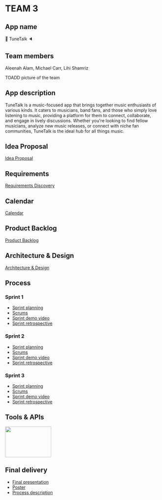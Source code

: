 # TEAM 3

## App name

🎵 TuneTalk 🔈

## Team members

Aleenah Alam, Michael Carr, Lihi Shamriz

TOADD picture of the team

## App description

TuneTalk is a music-focused app that brings together music enthusiasts of various kinds. It caters to musicians, band fans, and those who simply love listening to music, providing a platform for them to connect, collaborate, and engage in lively discussions. Whether you're looking to find fellow musicians, analyze new music releases, or connect with niche fan communities, TuneTalk is the ideal hub for all things music.

## Idea Proposal
[Idea Proposal](https://docs.google.com/document/d/1w4pOJ4kk3L7TMUzPG-RPLnHXdHhjVQE3/edit?usp=sharing&ouid=109506195485237631608&rtpof=true&sd=true)

## Requirements
[Requirements Discovery](https://docs.google.com/document/d/1HvSqUlBl4PVhl_7V7VmmforlNTJtnwprEIgClhXtnIs/edit?usp=sharing)

## Calendar
[Calendar](https://calendar.google.com/calendar/u/0?cid=aXZoMmU3NjhzMjRkdGlxZWYwcXZvbzhxcjBAZ3JvdXAuY2FsZW5kYXIuZ29vZ2xlLmNvbQ)

## Product Backlog
[Product Backlog](https://docs.google.com/spreadsheets/d/1odoaUqXyTLhiZFRJtVE4P46vtHmQhSL_ao6-MEn74K4/edit?usp=sharing)

## Architecture & Design
[Architecture & Design]()

## Process

### Sprint 1

* [Sprint planning](https://docs.google.com/spreadsheets/d/1odoaUqXyTLhiZFRJtVE4P46vtHmQhSL_ao6-MEn74K4/edit#gid=1056044682)
* [Scrums](https://docs.google.com/document/d/1I_VTNswvvRipo5BTDWJ4m7gOAcNPKg0Gj4oOOYvntds/edit?usp=sharing)
* [Sprint demo video]()
* [Sprint retrospective]()

### Sprint 2

* [Sprint planning]()
* [Scrums]()
* [Sprint demo video]()
* [Sprint retrospective]()

### Sprint 3

* [Sprint planning]()
* [Scrums]()
* [Sprint demo video]()
* [Sprint retrospective]()

## Tools & APIs

<img src="https://github.com/paceuniversity/cs389f2023team3/assets/28511638/5d7f3e6a-4e1f-4f87-b638-44ad0b27e27f" width="150" height="100">

## Final delivery

* [Final presentation]()
* [Poster]()
* [Process description]()


